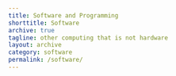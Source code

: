 ```yaml
---
title: Software and Programming
shorttitle: Software
archive: true
tagline: other computing that is not hardware
layout: archive
category: software
permalink: /software/
---
```

